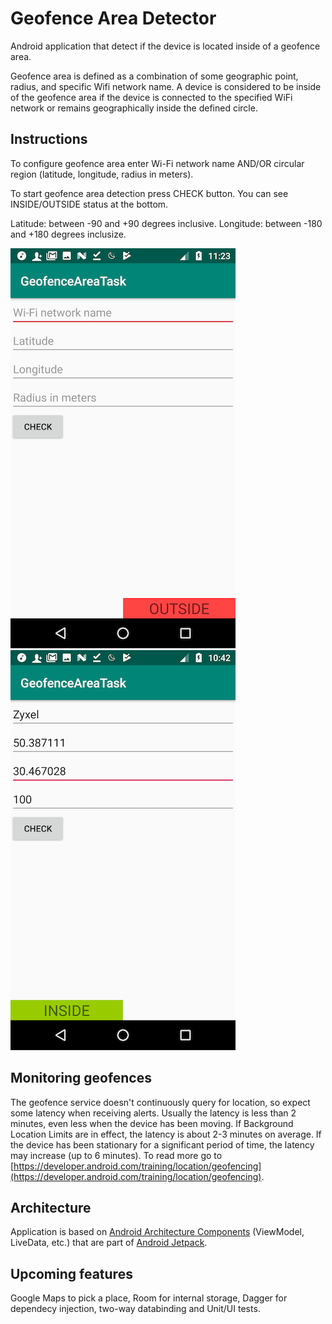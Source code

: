 # Geofence Area Detector

Android application that detect if the device is located inside of a geofence area.

Geofence area is defined as a combination of some geographic point, radius, and specific Wifi network name. A device is considered to be inside of the geofence area if the device is connected to the specified WiFi network or remains geographically inside the defined circle.

## Instructions

To configure geofence area enter Wi-Fi network name AND/OR circular region (latitude, longitude, radius in meters).

To start geofence area detection press CHECK button. You can see INSIDE/OUTSIDE status at the bottom.

Latitude: between -90 and +90 degrees inclusive.
Longitude: between -180 and +180 degrees inclusize.

![](./screenshots/device-2018-10-08-112431.png)&nbsp;&nbsp;&nbsp;&nbsp;
![](./screenshots/device-2018-10-08-104326.png)

## Monitoring geofences

The geofence service doesn't continuously query for location, so expect some latency when receiving alerts. Usually the latency is less than 2 minutes, even less when the device has been moving. If Background Location Limits are in effect, the latency is about 2-3 minutes on average. If the device has been stationary for a significant period of time, the latency may increase (up to 6 minutes).
To read more go to [https://developer.android.com/training/location/geofencing](https://developer.android.com/training/location/geofencing).

## Architecture

Application is based on [Android Architecture Components](https://developer.android.com/topic/libraries/architecture/) (ViewModel, LiveData, etc.) that are part of [Android Jetpack](https://developer.android.com/jetpack/).

## Upcoming features

Google Maps to pick a place, Room for internal storage, Dagger for dependecy injection, two-way databinding and Unit/UI tests.